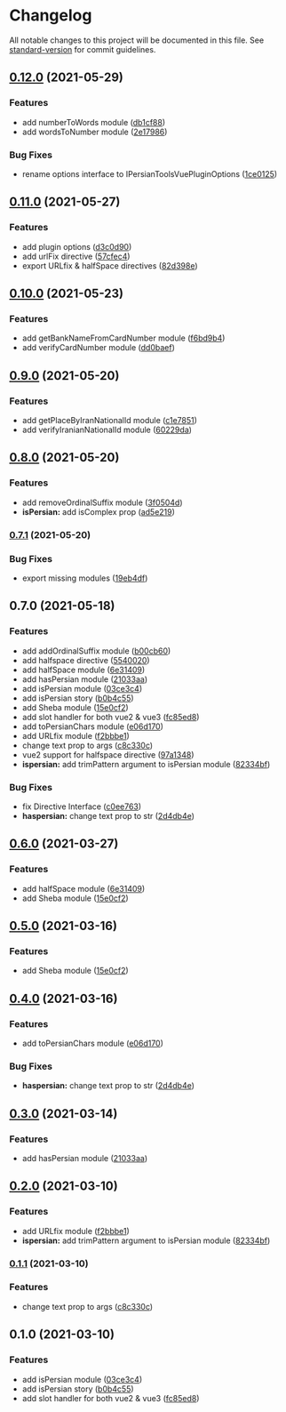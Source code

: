 # Changelog

All notable changes to this project will be documented in this file. See [standard-version](https://github.com/conventional-changelog/standard-version) for commit guidelines.

## [0.12.0](https://github.com/persian-tools/vue-persian-tools/compare/v0.11.0...v0.12.0) (2021-05-29)


### Features

* add numberToWords module ([db1cf88](https://github.com/persian-tools/vue-persian-tools/commit/db1cf8855f1aa183551739a343308a3af27ed095))
* add wordsToNumber module ([2e17986](https://github.com/persian-tools/vue-persian-tools/commit/2e17986c1ec8e2b56d3fad4df33d366e75b69d46))


### Bug Fixes

* rename options interface to IPersianToolsVuePluginOptions ([1ce0125](https://github.com/persian-tools/vue-persian-tools/commit/1ce01252a03d7d48cb10c1fcce2dc48b74395aff))

## [0.11.0](https://github.com/persian-tools/vue-persian-tools/compare/v0.10.0...v0.11.0) (2021-05-27)


### Features

* add plugin options ([d3c0d90](https://github.com/persian-tools/vue-persian-tools/commit/d3c0d9005d1570a3c038cecd9e64cf5f537fc1db))
* add urlFix directive ([57cfec4](https://github.com/persian-tools/vue-persian-tools/commit/57cfec4efee0ade562478351ee6ff6d96069c330))
* export URLfix & halfSpace directives ([82d398e](https://github.com/persian-tools/vue-persian-tools/commit/82d398e3c181e89dbac31ca2068f0b05dd87cb06))

## [0.10.0](https://github.com/persian-tools/vue-persian-tools/compare/v0.9.0...v0.10.0) (2021-05-23)


### Features

* add getBankNameFromCardNumber module ([f6bd9b4](https://github.com/persian-tools/vue-persian-tools/commit/f6bd9b4b79b6b211530695e21d81ee97f9b78109))
* add verifyCardNumber module ([dd0baef](https://github.com/persian-tools/vue-persian-tools/commit/dd0baef6cb81974a1be25af103205b86913d954e))

## [0.9.0](https://github.com/persian-tools/vue-persian-tools/compare/v0.8.0...v0.9.0) (2021-05-20)


### Features

* add getPlaceByIranNationalId module ([c1e7851](https://github.com/persian-tools/vue-persian-tools/commit/c1e785128fbc33190b0caceb131dc18379569c1c))
* add verifyIranianNationalId module ([60229da](https://github.com/persian-tools/vue-persian-tools/commit/60229daa895c8798395f3e1c3df03402f69bc982))

## [0.8.0](https://github.com/persian-tools/vue-persian-tools/compare/v0.7.1...v0.8.0) (2021-05-20)


### Features

* add removeOrdinalSuffix module ([3f0504d](https://github.com/persian-tools/vue-persian-tools/commit/3f0504dd0e70449909c5cb563fd78ae4c4b1b3bf))
* **isPersian:** add isComplex prop ([ad5e219](https://github.com/persian-tools/vue-persian-tools/commit/ad5e219cfbd3d196684ecfe66bb7a335ee098571))

### [0.7.1](https://github.com/persian-tools/vue-persian-tools/compare/v0.7.0...v0.7.1) (2021-05-20)


### Bug Fixes

* export missing modules ([19eb4df](https://github.com/persian-tools/vue-persian-tools/commit/19eb4df90a68ac0effcc9d95f022af85bd802e82))

## 0.7.0 (2021-05-18)


### Features

* add addOrdinalSuffix module ([b00cb60](https://github.com/persian-tools/vue-persian-tools/commit/b00cb60a4d9c33cfb72daeec82bd403ec334d2a0))
* add halfspace directive ([5540020](https://github.com/persian-tools/vue-persian-tools/commit/5540020016fbb2c78b7200b72864d2c2ea2af061))
* add halfSpace module ([6e31409](https://github.com/persian-tools/vue-persian-tools/commit/6e3140921a8964e685435477763393c9cc6437e6))
* add hasPersian module ([21033aa](https://github.com/persian-tools/vue-persian-tools/commit/21033aa76197fc8f39a171462e6b4894452478ec))
* add isPersian module ([03ce3c4](https://github.com/persian-tools/vue-persian-tools/commit/03ce3c4d5ce9400001a94e3f21bc7a6c784b6145))
* add isPersian story ([b0b4c55](https://github.com/persian-tools/vue-persian-tools/commit/b0b4c55a3a67f3c5205bc3b7d9872695471d36ac))
* add Sheba module ([15e0cf2](https://github.com/persian-tools/vue-persian-tools/commit/15e0cf2ee0c501300e69df0ba842d3fa9c5b39a3))
* add slot handler for both vue2 & vue3 ([fc85ed8](https://github.com/persian-tools/vue-persian-tools/commit/fc85ed812f0207fa90e3cd4f7a9acac99ce5cdba))
* add toPersianChars module ([e06d170](https://github.com/persian-tools/vue-persian-tools/commit/e06d170c9754a7b00722bd37e632cb8f5e8cdd3c))
* add URLfix module ([f2bbbe1](https://github.com/persian-tools/vue-persian-tools/commit/f2bbbe15a1c2ba1cdcf85821bacc62265272a4e2))
* change text prop to args ([c8c330c](https://github.com/persian-tools/vue-persian-tools/commit/c8c330c23b0393d889c3ff925b04fc83e2c6041e))
* vue2 support for halfspace directive ([97a1348](https://github.com/persian-tools/vue-persian-tools/commit/97a134831fa77cfb0eb91f340ea568f876611ce9))
* **ispersian:** add trimPattern argument to isPersian module ([82334bf](https://github.com/persian-tools/vue-persian-tools/commit/82334bf0fe83082ddb77e36e7054ee875eca689a))


### Bug Fixes

* fix Directive Interface ([c0ee763](https://github.com/persian-tools/vue-persian-tools/commit/c0ee76301286c303c7114b31c8eb9511027d5460))
* **haspersian:** change text prop to str ([2d4db4e](https://github.com/persian-tools/vue-persian-tools/commit/2d4db4e9d2d1a97ef01ba28d0f7b835f56fe803d))

## [0.6.0](https://github.com/persian-tools/vue-persian-tools/compare/v0.4.0...v0.6.0) (2021-03-27)


### Features

* add halfSpace module ([6e31409](https://github.com/persian-tools/vue-persian-tools/commit/6e3140921a8964e685435477763393c9cc6437e6))
* add Sheba module ([15e0cf2](https://github.com/persian-tools/vue-persian-tools/commit/15e0cf2ee0c501300e69df0ba842d3fa9c5b39a3))

## [0.5.0](https://github.com/persian-tools/vue-persian-tools/compare/v0.4.0...v0.5.0) (2021-03-16)


### Features

* add Sheba module ([15e0cf2](https://github.com/persian-tools/vue-persian-tools/commit/15e0cf2ee0c501300e69df0ba842d3fa9c5b39a3))

## [0.4.0](https://github.com/persian-tools/vue-persian-tools/compare/v0.3.0...v0.4.0) (2021-03-16)


### Features

* add toPersianChars module ([e06d170](https://github.com/persian-tools/vue-persian-tools/commit/e06d170c9754a7b00722bd37e632cb8f5e8cdd3c))


### Bug Fixes

* **haspersian:** change text prop to str ([2d4db4e](https://github.com/persian-tools/vue-persian-tools/commit/2d4db4e9d2d1a97ef01ba28d0f7b835f56fe803d))

## [0.3.0](https://github.com/persian-tools/vue-persian-tools/compare/v0.2.0...v0.3.0) (2021-03-14)


### Features

* add hasPersian module ([21033aa](https://github.com/persian-tools/vue-persian-tools/commit/21033aa76197fc8f39a171462e6b4894452478ec))

## [0.2.0](https://github.com/persian-tools/vue-persian-tools/compare/v0.1.1...v0.2.0) (2021-03-10)


### Features

* add URLfix module ([f2bbbe1](https://github.com/persian-tools/vue-persian-tools/commit/f2bbbe15a1c2ba1cdcf85821bacc62265272a4e2))
* **ispersian:** add trimPattern argument to isPersian module ([82334bf](https://github.com/persian-tools/vue-persian-tools/commit/82334bf0fe83082ddb77e36e7054ee875eca689a))

### [0.1.1](https://github.com/persian-tools/vue-persian-tools/compare/v0.1.0...v0.1.1) (2021-03-10)


### Features

* change text prop to args ([c8c330c](https://github.com/persian-tools/vue-persian-tools/commit/c8c330c23b0393d889c3ff925b04fc83e2c6041e))

## 0.1.0 (2021-03-10)


### Features

* add isPersian module ([03ce3c4](https://github.com/persian-tools/vue-persian-tools/commit/03ce3c4d5ce9400001a94e3f21bc7a6c784b6145))
* add isPersian story ([b0b4c55](https://github.com/persian-tools/vue-persian-tools/commit/b0b4c55a3a67f3c5205bc3b7d9872695471d36ac))
* add slot handler for both vue2 & vue3 ([fc85ed8](https://github.com/persian-tools/vue-persian-tools/commit/fc85ed812f0207fa90e3cd4f7a9acac99ce5cdba))
